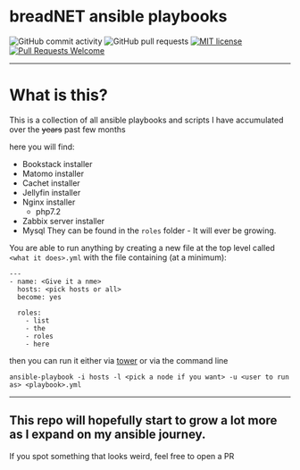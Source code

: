 # breadNET ansible playbooks

![GitHub commit activity](https://img.shields.io/github/commit-activity/y/breadnet-uk/ansible?style=for-the-badge) ![GitHub pull requests](https://img.shields.io/github/issues-pr-raw/breadnet-uk/ansible?style=for-the-badge) [![MIT license](https://img.shields.io/badge/license-MIT-blue.svg)](LICENSE) [![Pull Requests Welcome](https://img.shields.io/badge/PRs-welcome-brightgreen.svg?style=flat)](http://makeapullrequest.com)

---
# What is this?
This is a collection of all ansible playbooks and scripts I have accumulated over the ~~years~~ past few months

here you will find:
* Bookstack installer
* Matomo installer
* Cachet installer
* Jellyfin installer
* Nginx installer
	 * php7.2
* Zabbix server installer
* Mysql
They can be found in the `roles` folder - It will ever be growing.

You are able to run anything by creating a new file at the top level called `<what it does>.yml` with the file containing (at a minimum):
```
---
- name: <Give it a nme>
  hosts: <pick hosts or all>
  become: yes

  roles:
    - list
    - the
    - roles
    - here
```
then you can run it either via [tower](https://tower.bread) or via the command line
```
ansible-playbook -i hosts -l <pick a node if you want> -u <user to run as> <playbook>.yml
```

---
This repo will hopefully start to grow a lot more as I expand on my ansible journey.
---
If you spot something that looks weird, feel free to open a PR

